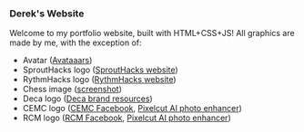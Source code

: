 ### Derek's Website
Welcome to my portfolio website, built with HTML+CSS+JS!
All graphics are made by me, with the exception of:
+ Avatar ([Avataaars](https://getavataaars.com/))
+ SproutHacks logo ([SproutHacks website](https://sprouthacks.ca/))
+ RythmHacks logo ([RythmHacks website](https://rythmhacks.ca/))
+ Chess image ([screenshot](https://chess.com/))
+ Deca logo ([Deca brand resources](https://www.deca.org/brand/))
+ CEMC logo ([CEMC Facebook](https://www.facebook.com/WaterlooCEMC/), [Pixelcut AI photo enhancer](https://www.pixelcut.ai/image-upscaler))
+ RCM logo ([RCM Facebook](https://www.facebook.com/theroyalconservatory/), [Pixelcut AI photo enhancer](https://www.pixelcut.ai/image-upscaler))
